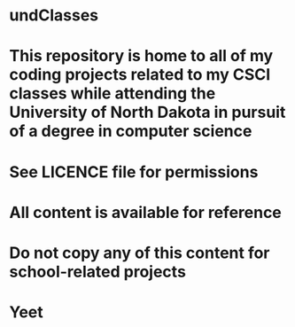 # undClasses
# This repository is home to all of my coding projects related to my CSCI classes while attending the University of North Dakota in pursuit of a degree in computer science

# See LICENCE file for permissions

# All content is available for reference
# Do not copy any of this content for school-related projects

# Yeet
